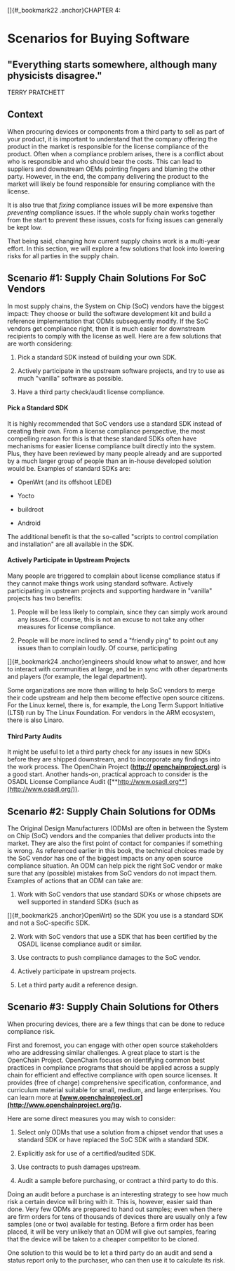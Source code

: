 
[]{#_bookmark22 .anchor}CHAPTER 4:

# Scenarios for Buying Software

## "Everything starts somewhere, although many physicists disagree."

TERRY PRATCHETT

## Context

When procuring devices or components from a third party to sell as
part of your product, it is important to understand that the company
offering the product in the market is responsible for the license
compliance of the product. Often when a compliance problem arises,
there is a conflict about who is responsible and who should bear the
costs. This can lead to suppliers and downstream OEMs pointing fingers
and blaming the other party. However, in the end, the company
delivering the product to the market will likely be found responsible
for ensuring compliance with the license.

It is also true that *fixing* compliance issues will be more expensive
than *preventing* compliance issues. If the whole supply chain works
together from the start to prevent these issues, costs for fixing
issues can generally be kept low.

That being said, changing how current supply chains work is a
multi-year effort. In this section, we will explore a few solutions
that look into lowering risks for all parties in the supply chain.

## Scenario #1: Supply Chain Solutions For SoC Vendors

In most supply chains, the System on Chip (SoC) vendors have the
biggest impact: They choose or build the software development kit and
build a reference implementation that ODMs subsequently modify. If the
SoC vendors get compliance right, then it is much easier for
downstream recipients to comply with the license as well. Here are a
few solutions that are worth considering:

1.  Pick a standard SDK instead of building your own SDK.

2.  Actively participate in the upstream software projects, and try to
    use as much "vanilla" software as possible.

3.  Have a third party check/audit license compliance.

#### Pick a Standard SDK

It is highly recommended that SoC vendors use a standard SDK instead
of creating their own. From a license compliance perspective, the most
compelling reason for this is that these standard SDKs often have
mechanisms for easier license compliance built directly into the
system. Plus, they have been reviewed by many people already and are
supported by a much larger group of people than an in-house developed
solution would be. Examples of standard SDKs are:

-   OpenWrt (and its offshoot LEDE)

-   Yocto

-   buildroot

-   Android

The additional benefit is that the so-called "scripts to control
compilation and installation" are all available in the SDK.

#### Actively Participate in Upstream Projects

Many people are triggered to complain about license compliance status
if they cannot make things work using standard software. Actively
participating in upstream projects and supporting hardware in
"vanilla" projects has two benefits:

1.  People will be less likely to complain, since they can simply work
    around any issues. Of course, this is not an excuse to not take any
    other measures for license compliance.

2.  People will be more inclined to send a "friendly ping" to point out
    any issues than to complain loudly. Of course, participating

[]{#_bookmark24 .anchor}engineers should know what to answer, and how
to interact with communities at large, and be in sync with other
departments and players (for example, the legal department).

Some organizations are more than willing to help SoC vendors to merge
their code upstream and help them become effective open source
citizens. For the Linux kernel, there is, for example, the Long Term
Support Initiative (LTSI) run by The Linux Foundation. For vendors in
the ARM ecosystem, there is also Linaro.

#### Third Party Audits

It might be useful to let a third party check for any issues in new
SDKs before they are shipped downstream, and to incorporate any
findings into the work process. The OpenChain Project
(**[http://](http://openchainproject.org/)
[openchainproject.org](http://openchainproject.org/)**) is a good
start. Another hands-on, practical approach to consider is the OSADL
License Compliance Audit
([**http://www.osadl.org**](http://www.osadl.org/)).

## Scenario #2: Supply Chain Solutions for ODMs

The Original Design Manufacturers (ODMs) are often in between the
System on Chip (SoC) vendors and the companies that deliver products
into the market. They are also the first point of contact for
companies if something is wrong. As referenced earlier in this book,
the technical choices made by the SoC vendor has one of the biggest
impacts on any open source compliance situation. An ODM can help pick
the right SoC vendor or make sure that any (possible) mistakes from
SoC vendors do not impact them. Examples of actions that an ODM can
take are:

1.  Work with SoC vendors that use standard SDKs or whose chipsets are
    well supported in standard SDKs (such as

[]{#_bookmark25 .anchor}OpenWrt) so the SDK you use is a standard SDK
and not a SoC-specific SDK.

2.  Work with SoC vendors that use a SDK that has been certified by the
    OSADL license compliance audit or similar.

3.  Use contracts to push compliance damages to the SoC vendor.

4.  Actively participate in upstream projects.

5.  Let a third party audit a reference design.

## Scenario #3: Supply Chain Solutions for Others

When procuring devices, there are a few things that can be done to
reduce compliance risk.

First and foremost, you can engage with other open source stakeholders
who are addressing similar challenges. A great place to start is the
OpenChain Project. OpenChain focuses on identifying common best
practices in compliance programs that should be applied across a
supply chain for efficient and effective compliance with open source
licenses. It provides (free of charge) comprehensive specification,
conformance, and curriculum material suitable for small, medium, and
large enterprises. You can learn more at
**[www.openchainproject.or](http://www.openchainproject.org/)g.**

Here are some direct measures you may wish to consider:

1.  Select only ODMs that use a solution from a chipset vendor that uses
    a standard SDK or have replaced the SoC SDK with a standard SDK.

2.  Explicitly ask for use of a certified/audited SDK.

3.  Use contracts to push damages upstream.

4.  Audit a sample before purchasing, or contract a third party to do
    this.

Doing an audit before a purchase is an interesting strategy to see how
much risk a certain device will bring with it. This is, however,
easier said than done. Very few ODMs are prepared to hand out samples;
even when there are firm orders for tens of thousands of devices there
are usually only a few samples (one or two) available for testing.
Before a firm order has been placed, it will be very unlikely that an
ODM will give out samples, fearing that the device will be taken to a
cheaper competitor to be cloned.

One solution to this would be to let a third party do an audit and
send a status report only to the purchaser, who can then use it to
calculate its risk.

